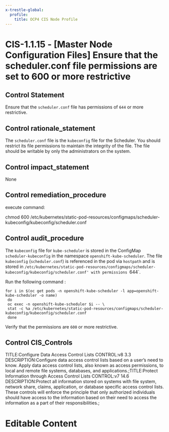 ```yaml
---
x-trestle-global:
  profile:
    title: OCP4 CIS Node Profile
---
```


# CIS-1.1.15 - \[Master Node Configuration Files\] Ensure that the scheduler.conf file permissions are set to 600 or more restrictive

## Control Statement

Ensure that the `scheduler.conf` file has permissions of `644` or more restrictive.

## Control rationale_statement

The `scheduler.conf` file is the `kubeconfig` file for the Scheduler. You should restrict its file permissions to maintain the integrity of the file. The file should be writable by only the administrators on the system.

## Control impact_statement

None

## Control remediation_procedure

execute command:

chmod 600 /etc/kubernetes/static-pod-resources/configmaps/scheduler-kubeconfig/kubeconfig/scheduler.conf

## Control audit_procedure

The `kubeconfig` file for `kube-scheduler` is stored in the ConfigMap `scheduler-kubeconfig` in the namespace `openshift-kube-scheduler`. The file `kubeconfig` (`scheduler.conf`) is referenced in the pod via `hostpath` and is stored in `/etc/kubernetes/static-pod-resources/configmaps/scheduler-kubeconfig/kubeconfig/scheduler.conf' with permissions `644`.

Run the following command :

```
for i in $(oc get pods -n openshift-kube-scheduler -l app=openshift-kube-scheduler -o name)
 do
 oc exec -n openshift-kube-scheduler $i -- \
 stat -c %a /etc/kubernetes/static-pod-resources/configmaps/scheduler-kubeconfig/kubeconfig/scheduler.conf
 done
```

Verify that the permissions are `600` or more restrictive.

## Control CIS_Controls

TITLE:Configure Data Access Control Lists CONTROL:v8 3.3 DESCRIPTION:Configure data access control lists based on a user’s need to know. Apply data access control lists, also known as access permissions, to local and remote file systems, databases, and applications.;TITLE:Protect Information through Access Control Lists CONTROL:v7 14.6 DESCRIPTION:Protect all information stored on systems with file system, network share, claims, application, or database specific access control lists. These controls will enforce the principle that only authorized individuals should have access to the information based on their need to access the information as a part of their responsibilities.;

# Editable Content

<!-- Make additions and edits below -->
<!-- The above represents the contents of the control as received by the profile, prior to additions. -->
<!-- If the profile makes additions to the control, they will appear below. -->
<!-- The above markdown may not be edited but you may edit the content below, and/or introduce new additions to be made by the profile. -->
<!-- If there is a yaml header at the top, parameter values may be edited. Use --set-parameters to incorporate the changes during assembly. -->
<!-- The content here will then replace what is in the profile for this control, after running profile-assemble. -->
<!-- The current profile has no added parts for this control, but you may add new ones here. -->
<!-- Each addition must have a heading either of the form ## Control my_addition_name -->
<!-- or ## Part a. (where the a. refers to one of the control statement labels.) -->
<!-- "## Control" parts are new parts added after the statement part. -->
<!-- "## Part" parts are new parts added into the top-level statement part with that label. -->
<!-- Subparts may be added with nested hash levels of the form ### My Subpart Name -->
<!-- underneath the parent ## Control or ## Part being added -->
<!-- See https://ibm.github.io/compliance-trestle/tutorials/ssp_profile_catalog_authoring/ssp_profile_catalog_authoring for guidance. -->

